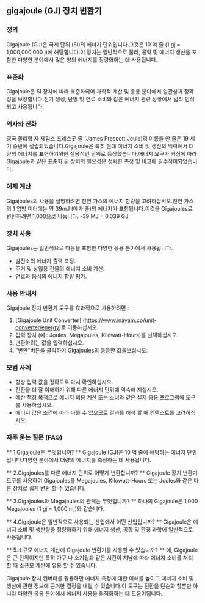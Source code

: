 ## gigajoule (GJ) 장치 변환기

### 정의
Gigajoule (GJ)은 국제 단위 (SI)의 에너지 단위입니다.그것은 10 억 줄 (1 gj = 1,000,000,000 j)에 해당합니다.이 장치는 일반적으로 물리, 공학 및 에너지 생산을 포함한 다양한 분야에서 많은 양의 에너지를 정량화하는 데 사용됩니다.

### 표준화
Gigajoule은 SI 장치에 따라 표준화되어 과학적 계산 및 응용 분야에서 일관성과 정확성을 보장합니다.전기 생성, 난방 및 연료 소비와 같은 에너지 관련 상황에서 널리 인식되고 사용됩니다.

### 역사와 진화
영국 물리학 자 제임스 프레스콧 줄 (James Prescott Joule)의 이름을 딴 줄은 19 세기 중반에 설립되었습니다.Gigajoule은 특히 현대 에너지 소비 및 생산의 맥락에서 대량의 에너지를 표현하기위한 실용적인 단위로 등장했습니다.에너지 요구가 커짐에 따라 Gigajoule과 같은 표준화 된 장치의 필요성은 정확한 측정 및 비교에 필수적이되었습니다.

### 예제 계산
Gigajoules의 사용을 설명하려면 천연 가스의 에너지 함량을 고려하십시오.천연 가스의 1 입방 미터에는 약 39mJ (메가 줄)의 에너지가 포함됩니다.이것을 Gigajoules로 변환하려면 1,000으로 나눕니다.
-39 MJ = 0.039 GJ

### 장치 사용
Gigajoules는 일반적으로 다음을 포함한 다양한 응용 분야에서 사용됩니다.
- 발전소의 에너지 출력 측정.
- 주거 및 상업용 건물의 에너지 소비 계산.
- 연료와 음식의 에너지 함량 평가.

### 사용 안내서
Gigajoule 장치 변환기 도구를 효과적으로 사용하려면 :
1. [Gigajoule Unit Converter] (https://www.inayam.co/unit-converter/energy)로 이동하십시오.
2. 입력 장치 (예 : Joules, Megajoules, Kilowatt-Hours)를 선택하십시오.
3. 변환하려는 값을 입력하십시오.
4. "변환"버튼을 클릭하여 Gigajoules의 동등한 값을보십시오.

### 모범 사례
- 항상 입력 값을 정확도로 다시 확인하십시오.
- 전환을 더 잘 이해하기 위해 다른 에너지 단위에 익숙해 지십시오.
- 예산 책정 목적으로 에너지 비용 계산 또는 소비와 같은 실제 응용 프로그램에 도구를 사용하십시오.
- 에너지 값은 조건에 따라 다를 수 있으므로 결과를 해석 할 때 컨텍스트를 고려하십시오.

### 자주 묻는 질문 (FAQ)

** 1.Gigajoule은 무엇입니까? **
Gigajoule (GJ)은 10 억 줄에 해당하는 에너지 단위입니다.다양한 분야에서 대량의 에너지를 측정하는 데 사용됩니다.

** 2.Gigajoules를 다른 에너지 단위로 어떻게 변환합니까? **
Gigajoule 장치 변환기 도구를 사용하여 Gigajoules를 Megajoules, Kilowatt-Hours 또는 Joules와 같은 다른 장치로 쉽게 변환 할 수 있습니다.

** 3.Gigajoules와 Megajoules의 관계는 무엇입니까? **
하나의 Gigajoule은 1,000 Megajoules (1 gj = 1,000 mj)와 같습니다.

** 4.Gigajoule은 일반적으로 사용되는 산업에서 어떤 산업입니까? **
Gigajoule은 에너지 소비 및 생산량을 정량화하기 위해 에너지 생산, 공학 및 환경 과학에 일반적으로 사용됩니다.

** 5.소규모 에너지 계산에 Gigajoule 변환기를 사용할 수 있습니까? **
예, Gigajoule은 큰 단위이지만 특히 가구 나 소기업과 같은 시간이 지남에 따라 에너지 소비를 처리 할 때 소규모 계산에 유용 할 수 있습니다.

Gigajoule 장치 컨버터를 활용하면 에너지 측정에 대한 이해를 높이고 에너지 소비 및 생산에 관한 정보에 근거한 결정을 내릴 수 있습니다.이 도구는 전환을 단순화 할뿐만 아니라 다양한 응용 분야에서 에너지 사용을 최적화하는 데 도움이됩니다.